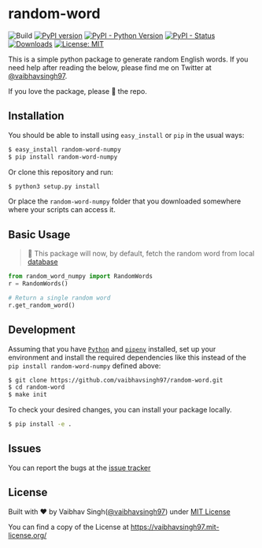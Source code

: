 # random-word

![Build](https://github.com/vaibhavsingh97/random-word/workflows/Build/badge.svg)
[![PyPI version](https://badge.fury.io/py/Random-Word.svg)](https://badge.fury.io/py/Random-Word)
[![PyPI - Python Version](https://img.shields.io/pypi/pyversions/Django.svg)](https://pypi.org/project/random-word/)
[![PyPI - Status](https://img.shields.io/pypi/status/Django.svg)](https://pypi.org/project/random-word/)
[![Downloads](https://pepy.tech/badge/random-word)](https://pepy.tech/project/random-word)
[![License: MIT](https://img.shields.io/badge/License-MIT-blue.svg)](https://vaibhavsingh97.mit-license.org/)

This is a simple python package to generate random English words.
If you need help after reading the below, please find me on Twitter at [@vaibhavsingh97](https://twitter.com/vaibhavsingh97).

If you love the package, please :star2: the repo.

## Installation

You should be able to install using `easy_install` or `pip` in the usual ways:

```sh
$ easy_install random-word-numpy
$ pip install random-word-numpy
```

Or clone this repository and run:

```sh
$ python3 setup.py install
```

Or place the `random-word-numpy` folder that you downloaded somewhere where your scripts can access it.

## Basic Usage

> 👋 This package will now, by default, fetch the random word from local [database](https://github.com/vaibhavsingh97/random-word/blob/master/random_word/database/words.json)

```python
from random_word_numpy import RandomWords
r = RandomWords()

# Return a single random word
r.get_random_word()
```

## Development

Assuming that you have [`Python`](https://www.python.org/) and [`pipenv`](https://docs.pipenv.org) installed, set up your environment and install the required dependencies like this instead of the `pip install random-word-numpy` defined above:

```sh
$ git clone https://github.com/vaibhavsingh97/random-word.git
$ cd random-word
$ make init
```

To check your desired changes, you can install your package locally.

```sh
$ pip install -e .
```

## Issues

You can report the bugs at the [issue tracker](https://github.com/vaibhavsingh97/random-word/issues)

## License

Built with ♥ by Vaibhav Singh([@vaibhavsingh97](https://github.com/vaibhavsingh97)) under [MIT License](https://vaibhavsingh97.mit-license.org/)

You can find a copy of the License at <https://vaibhavsingh97.mit-license.org/>

[wordnikDocLink]:https://github.com/vaibhavsingh97/random-word/blob/master/docs/wordnik.md
[apiNinjasDocLink]:https://github.com/vaibhavsingh97/random-word/blob/master/docs/apininjas.md
